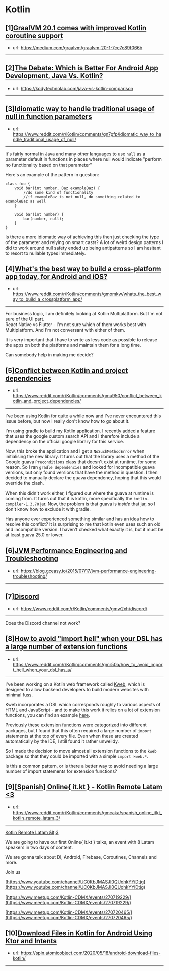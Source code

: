 # Kotlin
## [1][GraalVM 20.1 comes with improved Kotlin coroutine support](https://www.reddit.com/r/Kotlin/comments/gn63sm/graalvm_201_comes_with_improved_kotlin_coroutine/)
- url: https://medium.com/graalvm/graalvm-20-1-7ce7e89f066b
---

## [2][The Debate: Which is Better For Android App Development, Java Vs. Kotlin?](https://www.reddit.com/r/Kotlin/comments/gnb3mg/the_debate_which_is_better_for_android_app/)
- url: https://kodytechnolab.com/java-vs-kotlin-comparison
---

## [3][Idiomatic way to handle traditional usage of null in function parameters](https://www.reddit.com/r/Kotlin/comments/gn7pfp/idiomatic_way_to_handle_traditional_usage_of_null/)
- url: https://www.reddit.com/r/Kotlin/comments/gn7pfp/idiomatic_way_to_handle_traditional_usage_of_null/
---
It's fairly normal in Java and many other languages to use `null` as a parameter default in functions in places where null would indicate "perform no functionality based on that parameter"

Here's an example of the pattern in question:

    class foo {
        void bar(int number, Baz exampleBaz) {
            //do some kind of functionality
            //if exampleBaz is not null, do something related to exampleBaz as well
        }
        
        void bar(int number) {
            bar(number, null);
        }
    }

Is there a more idiomatic way of achieving this then just checking the type of the parameter and relying on smart casts? A lot of weird design patterns I did to work around null safety ended up being antipatterns so I am hesitant to resort to nullable types immediately.
## [4][What's the best way to build a cross-platform app today, for Android and iOS?](https://www.reddit.com/r/Kotlin/comments/gmomkw/whats_the_best_way_to_build_a_crossplatform_app/)
- url: https://www.reddit.com/r/Kotlin/comments/gmomkw/whats_the_best_way_to_build_a_crossplatform_app/
---
For business logic, I am definitely looking at Kotlin Multiplatform. But I'm not sure of the UI part.   
React Native vs Flutter - I'm not sure which of them works best with Multiplatform. And I'm not conversant with either of them.

It is very important that I have to write as less code as possible to release the apps on both the platforms and maintain them for a long time.

Can somebody help in making me decide?
## [5][Conflict between Kotlin and project dependencies](https://www.reddit.com/r/Kotlin/comments/gmu950/conflict_between_kotlin_and_project_dependencies/)
- url: https://www.reddit.com/r/Kotlin/comments/gmu950/conflict_between_kotlin_and_project_dependencies/
---
I've been using Kotlin for quite a while now and I've never encountered this issue before, but now I really don't know how to go about it.

I'm using gradle to build my Kotlin application. I recently added a feature that uses the google custom search API and I therefore include a dependency on the official google library for this service.

Now, this broke the application and I get a `NoSuchMethodError` when initialising the new library. It turns out that the library uses a method of the Google guava `Preconditions` class that doesn't exist at runtime, for some reason. So I ran `gradle dependencies` and looked for incompatible guava versions, but only found versions that have the method in question. I then decided to manually declare the guava dependency, hoping that this would override the clash.

When this didn't work either, I figured out where the guava at runtime is coming from. It turns out that it is kotlin, more specifically the `kotlin-compiler-1.3.70` jar. Now, the problem is that guava is *inside* that jar, so I don't know how to exclude it with gradle.

Has anyone ever experienced something similar and has an idea how to resolve this conflict? It is surprising to me that kotlin even uses such an old and incompatible version. I haven't checked what exactly it is, but it must be at least guava 25.0 or lower.
## [6][JVM Performance Engineering and Troubleshooting](https://www.reddit.com/r/Kotlin/comments/gn4r90/jvm_performance_engineering_and_troubleshooting/)
- url: https://blog.gceasy.io/2015/07/17/jvm-performance-engineering-troubleshooting/
---

## [7][Discord](https://www.reddit.com/r/Kotlin/comments/gmw2xh/discord/)
- url: https://www.reddit.com/r/Kotlin/comments/gmw2xh/discord/
---
Does the Discord channel not work?
## [8][How to avoid "import hell" when your DSL has a large number of extension functions](https://www.reddit.com/r/Kotlin/comments/gmr50a/how_to_avoid_import_hell_when_your_dsl_has_a/)
- url: https://www.reddit.com/r/Kotlin/comments/gmr50a/how_to_avoid_import_hell_when_your_dsl_has_a/
---
I've been working on a Kotlin web framework called [Kweb](https://kweb.io/), which is designed to allow backend developers to build modern websites with minimal fuss.

Kweb incorporates a DSL which corresponds roughly to various aspects of HTML and JavaScript - and to make this work it relies on a lot of extension functions, you can find an example [here](https://github.com/kwebio/kweb-core/blob/master/src/main/kotlin/kweb/prelude.kt).

Previously these extension functions were categorized into different packages, but I found that this often required a large number of `import` statements at the top of every file.  Even when these are created automatically by the IDE, I still found it rather unweildy.

So I made the decision to move almost all extension functions to the `kweb` package so that they could be imported with a simple `import kweb.*`.

Is this a common pattern, or is there a better way to avoid needing a large number of import statements for extension functions?
## [9][[Spanish] Online{ it.kt } - Kotlin Remote Latam &lt;3](https://www.reddit.com/r/Kotlin/comments/gmcaka/spanish_online_itkt_kotlin_remote_latam_3/)
- url: https://www.reddit.com/r/Kotlin/comments/gmcaka/spanish_online_itkt_kotlin_remote_latam_3/
---
[Kotlin Remote Latam \&lt;3](https://preview.redd.it/kxaxz3acslz41.png?width=1280&amp;format=png&amp;auto=webp&amp;s=89dc1c24bfb3512673d31f96a14f73abfdf36ff3)

We are going to have our first Online{ it.kt } talks, an event with 8 Latam speakers in two days of content.

We are gonna talk about DI, Android, Firebase, Coroutines, Channels and more.

Join us 

[https://www.youtube.com/channel/UC0KbJMASJI0QUohkYYiDtjg](https://www.youtube.com/channel/UC0KbJMASJI0QUohkYYiDtjg)

[https://www.meetup.com/Kotlin-CDMX/events/270719229/](https://www.meetup.com/Kotlin-CDMX/events/270719229/)

[https://www.meetup.com/Kotlin-CDMX/events/270720465/](https://www.meetup.com/Kotlin-CDMX/events/270720465/)
## [10][Download Files in Kotlin for Android Using Ktor and Intents](https://www.reddit.com/r/Kotlin/comments/gm1a6j/download_files_in_kotlin_for_android_using_ktor/)
- url: https://spin.atomicobject.com/2020/05/18/android-download-files-kotlin/
---


